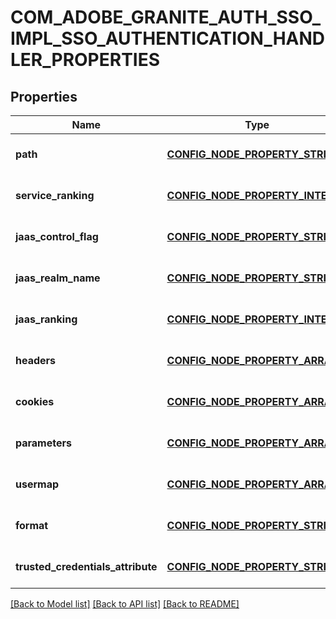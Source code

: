 # COM_ADOBE_GRANITE_AUTH_SSO_IMPL_SSO_AUTHENTICATION_HANDLER_PROPERTIES

## Properties
Name | Type | Description | Notes
------------ | ------------- | ------------- | -------------
**path** | [**CONFIG_NODE_PROPERTY_STRING**](configNodePropertyString.md) |  | [optional] [default to null]
**service_ranking** | [**CONFIG_NODE_PROPERTY_INTEGER**](configNodePropertyInteger.md) |  | [optional] [default to null]
**jaas_control_flag** | [**CONFIG_NODE_PROPERTY_STRING**](configNodePropertyString.md) |  | [optional] [default to null]
**jaas_realm_name** | [**CONFIG_NODE_PROPERTY_STRING**](configNodePropertyString.md) |  | [optional] [default to null]
**jaas_ranking** | [**CONFIG_NODE_PROPERTY_INTEGER**](configNodePropertyInteger.md) |  | [optional] [default to null]
**headers** | [**CONFIG_NODE_PROPERTY_ARRAY**](configNodePropertyArray.md) |  | [optional] [default to null]
**cookies** | [**CONFIG_NODE_PROPERTY_ARRAY**](configNodePropertyArray.md) |  | [optional] [default to null]
**parameters** | [**CONFIG_NODE_PROPERTY_ARRAY**](configNodePropertyArray.md) |  | [optional] [default to null]
**usermap** | [**CONFIG_NODE_PROPERTY_ARRAY**](configNodePropertyArray.md) |  | [optional] [default to null]
**format** | [**CONFIG_NODE_PROPERTY_STRING**](configNodePropertyString.md) |  | [optional] [default to null]
**trusted_credentials_attribute** | [**CONFIG_NODE_PROPERTY_STRING**](configNodePropertyString.md) |  | [optional] [default to null]

[[Back to Model list]](../README.md#documentation-for-models) [[Back to API list]](../README.md#documentation-for-api-endpoints) [[Back to README]](../README.md)


